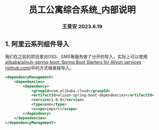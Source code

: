 <div align="center">
    <h1>
        员工公寓综合系统_内部说明
    </h1>
    <h3>
        王旻安 2023.6.19
    </h3>
</div>



## 1. 阿里云系列组件导入

我们在之前的项目里对OSS、SMS等服务做了分开的导入，实际上可以使用[alibaba/aliyun-spring-boot: Spring Boot Starters for Aliyun services (github.com)](https://github.com/alibaba/aliyun-spring-boot)中的方式做直接导入。

```xml
<dependencyManagement>
    <dependencies>
        <dependency>
            <groupId>com.alibaba.cloud</groupId>
            <artifactId>aliyun-spring-boot-dependencies</artifactId>
            <version>1.0.0</version>
            <type>pom</type>
            <scope>import</scope>
        </dependency>
    </dependencies>
</dependencyManagement>
```


